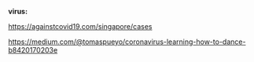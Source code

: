 **virus:**


https://againstcovid19.com/singapore/cases

https://medium.com/@tomaspueyo/coronavirus-learning-how-to-dance-b8420170203e
